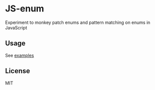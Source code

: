 # JS-enum
Experiment to monkey patch enums and pattern matching on enums in JavaScript

## Usage
See [examples](./example.js)

## License
MIT